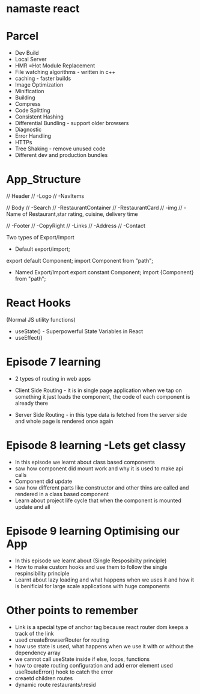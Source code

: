 # namaste react

# Parcel
- Dev Build
- Local Server
- HMR =Hot Module Replacement
- File watching algorithms - written in c++
- caching - faster builds
- Image Optimization
- Minification
- Building 
- Compress
- Code Splitting
- Consistent Hashing
- Differential Bundling - support older browsers
- Diagnostic
- Error Handling 
- HTTPs
- Tree Shaking - remove unused code
- Different dev and production bundles

# App_Structure

// Header
// -Logo 
// -NavItems 

// Body
// -Search
// -RestaurantContainer
// -RestaurantCard
//     -img
//     -Name of Restaurant,star rating, cuisine, delivery time
       
// -Footer
// -CopyRight
// -Links
// -Address
// -Contact

Two types of Export/Import

- Default export/import;

export default Component;
import Component from "path";

- Named Export/Import
export constant Component;
import {Component} from "path";

# React Hooks
 (Normal JS utility functions)
- useState() - Superpowerful State Variables in React
- useEffect()


# Episode 7 learning

- 2 types of routing  in web apps

- Client Side Routing - it is in single page application when we tap on something it just loads the component, the code of each component is already there 
- Server Side Routing - in this type data is fetched from the server side and whole page is rendered once again

# Episode 8 learning -Lets get classy

- In this episode we learnt about class based components
- saw how component did mount work and why it is used to make api calls
- Component did update
- saw how different parts like constructor and other thins are called and rendered in a class based component 
- Learn about project life cycle that when the component is mounted update and all


# Episode 9 learning Optimising our App

- In this episode we learnt about (Single Resposibilty principle)
- How to make custom hooks and use them to follow the single respinsibility principle
- Learnt about lazy loading and what happens when we uses it and how it is benificial for large scale applications with huge components





 
# Other points to remember
 - Link is a special type of anchor tag because react router dom keeps a track of the link 
 - used createBrowserRouter for routing 
 - how use state is used, what happens when we use it with or without the dependency array
 - we cannot call useState inside if else, loops,  functions
 - how to create routing configuration and add error element used useRouteError() hook to catch the error
 - creaetd children routes
 - dynamic route restaurants/:resid 